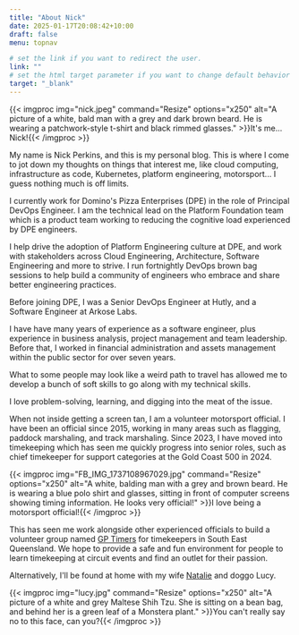 ```yaml
---
title: "About Nick"
date: 2025-01-17T20:08:42+10:00
draft: false
menu: topnav

# set the link if you want to redirect the user.
link: ""
# set the html target parameter if you want to change default behavior
target: "_blank"
---
```

{{< imgproc img="nick.jpeg" command="Resize" options="x250" alt="A picture of a white, bald man with a grey and dark brown beard. He is wearing a patchwork-style t-shirt and black rimmed glasses." >}}It's me... Nick!{{< /imgproc >}}

My name is Nick Perkins, and this is my personal blog. This is where I come to jot down my thoughts on things that interest me, like cloud computing, infrastructure as code, Kubernetes, platform engineering, motorsport... I guess nothing much is off limits.

I currently work for Domino's Pizza Enterprises (DPE) in the role of Principal DevOps Engineer. I am the technical lead on the Platform Foundation team which is a product team working to reducing the cognitive load experienced by DPE engineers.

I help drive the adoption of Platform Engineering culture at DPE, and work with stakeholders across Cloud Engineering, Architecture, Software Engineering and more to strive. I run fortnightly DevOps brown bag sessions to help build a community of engineers who embrace and share better engineering practices. 

Before joining DPE, I was a Senior DevOps Engineer at Hutly, and a Software Engineer at Arkose Labs.

I have have many years of experience as a software engineer, plus experience in business analysis, project management and team leadership. Before that, I worked in financial administration and assets management within the public sector for over seven years.

What to some people may look like a weird path to travel has allowed me to develop a bunch of soft skills to go along with my technical skills.

I love problem-solving, learning, and digging into the meat of the issue.

When not inside getting a screen tan, I am a volunteer motorsport official. I have been an official since 2015, working in many areas such as flagging, paddock marshaling, and track marshaling. Since 2023, I have moved into timekeeping which has seen me quickly progress into senior roles, such as chief timekeeper for support categories at the Gold Coast 500 in 2024.

{{< imgproc img="FB_IMG_1737108967029.jpg" command="Resize" options="x250" alt="A white, balding man with a grey and brown beard. He is wearing a blue polo shirt and glasses, sitting in front of computer screens showing timing information. He looks very official!" >}}I love being a motorsport official!{{< /imgproc >}}

This has seen me work alongside other experienced officials to build a volunteer group named [GP Timers](https://gptimers.com.au) for timekeepers in South East Queensland. We hope to provide a safe and fun environment for people to learn timekeeping at circuit events and find an outlet for their passion.  

Alternatively, I'll be found at home with my wife [Natalie](https://definatalie.com) and doggo Lucy.

{{< imgproc img="lucy.jpg" command="Resize" options="x250" alt="A picture of a white and grey Maltese Shih Tzu. She is sitting on a bean bag, and behind her is a green leaf of a Monstera plant." >}}You can't really say no to this face, can you?{{< /imgproc >}}
